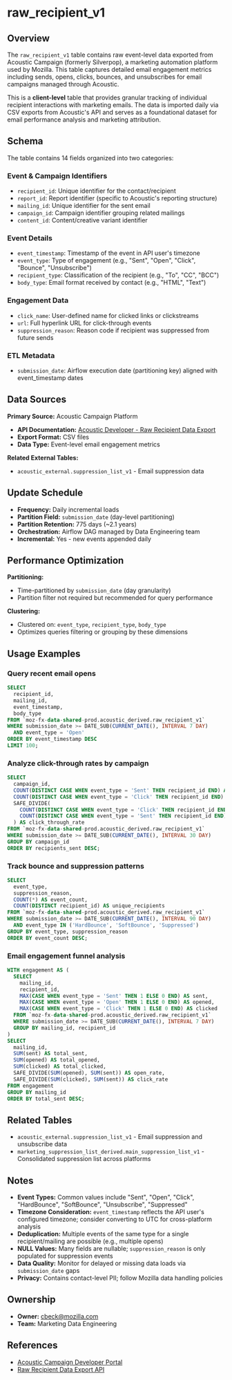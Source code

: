# raw_recipient_v1

## Overview

The `raw_recipient_v1` table contains raw event-level data exported from Acoustic Campaign (formerly Silverpop), a marketing automation platform used by Mozilla. This table captures detailed email engagement metrics including sends, opens, clicks, bounces, and unsubscribes for email campaigns managed through Acoustic.

This is a **client-level** table that provides granular tracking of individual recipient interactions with marketing emails. The data is imported daily via CSV exports from Acoustic's API and serves as a foundational dataset for email performance analysis and marketing attribution.

## Schema

The table contains 14 fields organized into two categories:

### Event & Campaign Identifiers
- `recipient_id`: Unique identifier for the contact/recipient
- `report_id`: Report identifier (specific to Acoustic's reporting structure)
- `mailing_id`: Unique identifier for the sent email
- `campaign_id`: Campaign identifier grouping related mailings
- `content_id`: Content/creative variant identifier

### Event Details
- `event_timestamp`: Timestamp of the event in API user's timezone
- `event_type`: Type of engagement (e.g., "Sent", "Open", "Click", "Bounce", "Unsubscribe")
- `recipient_type`: Classification of the recipient (e.g., "To", "CC", "BCC")
- `body_type`: Email format received by contact (e.g., "HTML", "Text")

### Engagement Data
- `click_name`: User-defined name for clicked links or clickstreams
- `url`: Full hyperlink URL for click-through events
- `suppression_reason`: Reason code if recipient was suppressed from future sends

### ETL Metadata
- `submission_date`: Airflow execution date (partitioning key) aligned with event_timestamp dates

## Data Sources

**Primary Source:** Acoustic Campaign Platform
- **API Documentation:** [Acoustic Developer - Raw Recipient Data Export](https://developer.goacoustic.com/acoustic-campaign/reference/rawrecipientdataexport)
- **Export Format:** CSV files
- **Data Type:** Event-level email engagement metrics

**Related External Tables:**
- `acoustic_external.suppression_list_v1` - Email suppression data

## Update Schedule

- **Frequency:** Daily incremental loads
- **Partition Field:** `submission_date` (day-level partitioning)
- **Partition Retention:** 775 days (~2.1 years)
- **Orchestration:** Airflow DAG managed by Data Engineering team
- **Incremental:** Yes - new events appended daily

## Performance Optimization

**Partitioning:**
- Time-partitioned by `submission_date` (day granularity)
- Partition filter not required but recommended for query performance

**Clustering:**
- Clustered on: `event_type`, `recipient_type`, `body_type`
- Optimizes queries filtering or grouping by these dimensions

## Usage Examples

### Query recent email opens
```sql
SELECT
  recipient_id,
  mailing_id,
  event_timestamp,
  body_type
FROM `moz-fx-data-shared-prod.acoustic_derived.raw_recipient_v1`
WHERE submission_date >= DATE_SUB(CURRENT_DATE(), INTERVAL 7 DAY)
  AND event_type = 'Open'
ORDER BY event_timestamp DESC
LIMIT 100;
```

### Analyze click-through rates by campaign
```sql
SELECT
  campaign_id,
  COUNT(DISTINCT CASE WHEN event_type = 'Sent' THEN recipient_id END) AS recipients_sent,
  COUNT(DISTINCT CASE WHEN event_type = 'Click' THEN recipient_id END) AS recipients_clicked,
  SAFE_DIVIDE(
    COUNT(DISTINCT CASE WHEN event_type = 'Click' THEN recipient_id END),
    COUNT(DISTINCT CASE WHEN event_type = 'Sent' THEN recipient_id END)
  ) AS click_through_rate
FROM `moz-fx-data-shared-prod.acoustic_derived.raw_recipient_v1`
WHERE submission_date >= DATE_SUB(CURRENT_DATE(), INTERVAL 30 DAY)
GROUP BY campaign_id
ORDER BY recipients_sent DESC;
```

### Track bounce and suppression patterns
```sql
SELECT
  event_type,
  suppression_reason,
  COUNT(*) AS event_count,
  COUNT(DISTINCT recipient_id) AS unique_recipients
FROM `moz-fx-data-shared-prod.acoustic_derived.raw_recipient_v1`
WHERE submission_date >= DATE_SUB(CURRENT_DATE(), INTERVAL 90 DAY)
  AND event_type IN ('HardBounce', 'SoftBounce', 'Suppressed')
GROUP BY event_type, suppression_reason
ORDER BY event_count DESC;
```

### Email engagement funnel analysis
```sql
WITH engagement AS (
  SELECT
    mailing_id,
    recipient_id,
    MAX(CASE WHEN event_type = 'Sent' THEN 1 ELSE 0 END) AS sent,
    MAX(CASE WHEN event_type = 'Open' THEN 1 ELSE 0 END) AS opened,
    MAX(CASE WHEN event_type = 'Click' THEN 1 ELSE 0 END) AS clicked
  FROM `moz-fx-data-shared-prod.acoustic_derived.raw_recipient_v1`
  WHERE submission_date >= DATE_SUB(CURRENT_DATE(), INTERVAL 7 DAY)
  GROUP BY mailing_id, recipient_id
)
SELECT
  mailing_id,
  SUM(sent) AS total_sent,
  SUM(opened) AS total_opened,
  SUM(clicked) AS total_clicked,
  SAFE_DIVIDE(SUM(opened), SUM(sent)) AS open_rate,
  SAFE_DIVIDE(SUM(clicked), SUM(sent)) AS click_rate
FROM engagement
GROUP BY mailing_id
ORDER BY total_sent DESC;
```

## Related Tables

- `acoustic_external.suppression_list_v1` - Email suppression and unsubscribe data
- `marketing_suppression_list_derived.main_suppression_list_v1` - Consolidated suppression list across platforms

## Notes

- **Event Types:** Common values include "Sent", "Open", "Click", "HardBounce", "SoftBounce", "Unsubscribe", "Suppressed"
- **Timezone Consideration:** `event_timestamp` reflects the API user's configured timezone; consider converting to UTC for cross-platform analysis
- **Deduplication:** Multiple events of the same type for a single recipient/mailing are possible (e.g., multiple opens)
- **NULL Values:** Many fields are nullable; `suppression_reason` is only populated for suppression events
- **Data Quality:** Monitor for delayed or missing data loads via `submission_date` gaps
- **Privacy:** Contains contact-level PII; follow Mozilla data handling policies

## Ownership

- **Owner:** cbeck@mozilla.com
- **Team:** Marketing Data Engineering

## References

- [Acoustic Campaign Developer Portal](https://developer.goacoustic.com/acoustic-campaign)
- [Raw Recipient Data Export API](https://developer.goacoustic.com/acoustic-campaign/reference/rawrecipientdataexport)
